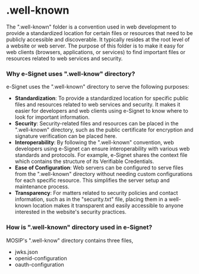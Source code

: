 # .well-known

The ".well-known" folder is a convention used in web development to provide a standardized location for certain files or resources that need to be publicly accessible and discoverable. It typically resides at the root level of a website or web server. The purpose of this folder is to make it easy for web clients (browsers, applications, or services) to find important files or resources related to web services and security.

### Why e-Signet uses ".well-know" directory?

e-Signet uses the ".well-known" directory to serve the following purposes:

* **Standardization**: To provide a standardized location for specific public files and resources related to web services and security. It makes it easier for developers and web clients using e-Signet to know where to look for important information.
* **Security**: Security-related files and resources can be placed in the ".well-known" directory, such as the public certificate for encryption and signature verification can be placed here.
* **Interoperability**: By following the ".well-known" convention, web developers using e-Signet can ensure interoperability with various web standards and protocols. For example, e-Signet shares the context file which contains the structure of its Verifiable Credentials.
* **Ease of Configuration**: Web servers can be configured to serve files from the ".well-known" directory without needing custom configurations for each specific resource. This simplifies the server setup and maintenance process.
* **Transparency**: For matters related to security policies and contact information, such as in the "security.txt" file, placing them in a well-known location makes it transparent and easily accessible to anyone interested in the website's security practices.

### How is ".well-known" directory used in e-Signet?

MOSIP's ".well-know" directory contains three files,

* jwks.json
* openid-configuration
* oauth-configuration
